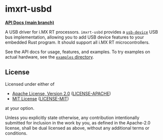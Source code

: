 imxrt-usbd
=========

**[API Docs (main branch)][main-api-docs]**

A USB driver for i.MX RT processors. `imxrt-usbd` provides a [`usb-device`]
USB bus implementation, allowing you to add USB device features to your
embedded Rust program. It should support all i.MX RT microcontrollers.

[`imxrt-ral`]: https://crates.io/crates/imxrt-ral
[main-api-docs]: https://imxrt-rs.github.io/imxrt-usbd/
[`usb-device`]: https://crates.io/crates/usb-device

See the API docs for usage, features, and examples. To try examples on actual
hardware, see the [`examples` directory](./examples).


License
-------

Licensed under either of

- [Apache License, Version 2.0](http://www.apache.org/licenses/LICENSE-2.0) ([LICENSE-APACHE](./LICENSE-APACHE))
- [MIT License](http://opensource.org/licenses/MIT) ([LICENSE-MIT](./LICENSE-MIT))

at your option.

Unless you explicitly state otherwise, any contribution intentionally submitted
for inclusion in the work by you, as defined in the Apache-2.0 license, shall be
dual licensed as above, without any additional terms or conditions.
